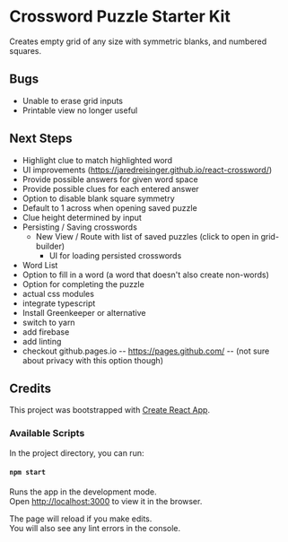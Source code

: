 # Crossword Puzzle Starter Kit

Creates empty grid of any size with symmetric blanks, and numbered squares.

## Bugs
* Unable to erase grid inputs
* Printable view no longer useful


## Next Steps
* Highlight clue to match highlighted word
* UI improvements (https://jaredreisinger.github.io/react-crossword/)
* Provide possible answers for given word space
* Provide possible clues for each entered answer
* Option to disable blank square symmetry
* Default to 1 across when opening saved puzzle
* Clue height determined by input
* Persisting / Saving crosswords
  * New View / Route with list of saved puzzles (click to open in grid-builder)
	* UI for loading persisted crosswords
* Word List
* Option to fill in a word (a word that doesn't also create non-words)
* Option for completing the puzzle
* actual css modules
* integrate typescript
* Install Greenkeeper or alternative
* switch to yarn
* add firebase 
* add linting
* checkout github.pages.io -- https://pages.github.com/ -- (not sure about privacy with this option though)



## Credits

This project was bootstrapped with [Create React App](https://github.com/facebook/create-react-app).

### Available Scripts

In the project directory, you can run:

#### `npm start`

Runs the app in the development mode.<br>
Open [http://localhost:3000](http://localhost:3000) to view it in the browser.

The page will reload if you make edits.<br>
You will also see any lint errors in the console.
